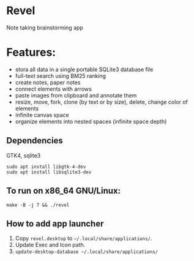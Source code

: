 # Revel

Note taking brainstorming app

# Features:

* stora all data in a single portable SQLite3 database file
* full-text search using BM25 ranking
* create notes, paper notes
* connect elements with arrows
* paste images from clipboard and annotate them
* resize, move, fork, clone (by text or by size), delete, change color of elements
* infinite canvas space
* organize elements into nested spaces (infinite space depth)

## Dependencies

GTK4, sqlite3

```
sudo apt install libgtk-4-dev
sudo apt install libsqlite3-dev
```

## To run on x86_64 GNU/Linux:

`make -B -j 7 && ./revel`

## How to add app launcher

1. Copy `revel.desktop` to `~/.local/share/applications/`.  
2. Update Exec and Icon path.  
3. `update-desktop-database ~/.local/share/applications/`  

